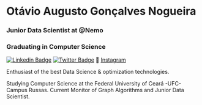 # Otávio Augusto Gonçalves Nogueira

### Junior Data Scientist at @Nemo
### Graduating in Computer Science


[![Linkedin Badge](https://img.shields.io/badge/-Otávio%20Nogueira-6633cc?style=flat-square&logo=Linkedin&logoColor=white&link=https://www.linkedin.com/in/ot%C3%A1vio-augusto-gon%C3%A7alves-nogueira-2627791b7?lipi=urn%3Ali%3Apage%3Ad_flagship3_profile_view_base_contact_details%3BnvXdZLS8QUOJQaZdHFaC%2FA%3D%3D)](https://www.linkedin.com/in/ot%C3%A1vio-augusto-gon%C3%A7alves-nogueira-2627791b7?lipi=urn%3Ali%3Apage%3Ad_flagship3_profile_view_base_contact_details%3BnvXdZLS8QUOJQaZdHFaC%2FA%3D%3D)
[![Twitter Badge](https://img.shields.io/badge/-@OtvioAugustoGo9-6633cc?style=flat-square&labelColor=6633cc&logo=twitter&logoColor=white&link=https://twitter.com/OtvioAugustoGo9)](https://twitter.com/OtvioAugustoGo9)
📸 [Instagram](https://www.instagram.com/otavio.gon/) <br>

Enthusiast of the best Data Science & optimization technologies.

Studying Computer Science at the Federal University of Ceará -UFC- Campus Russas. Current Monitor of Graph Algorithms and Junior Data Scientist.
